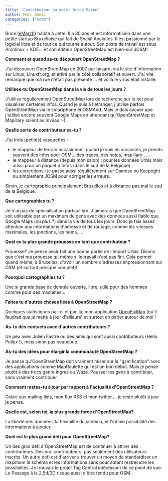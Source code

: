 ```yaml
---
title: 'Contributeur du mois: Brice Maron'
author: Marc Gemis
categories: ["motm"]
---
```


Brice ([eMerzh](http://www.openstreetmap.org/user/eMerzh)) habite à Jette. Il a 30 ans et est informaticien dans une petite startup Bruxelloise qui fait du Social Analytics. Il est passionné par le logiciel libre et de tout ce qui tourne autour. Son poste de travail est sous Archlinux + KDE... et son éditeur OpenStreetMap est bien-sûr JOSM!

**Comment et quand as-tu découvert OpenStreetMap ?**

J'ai découvert OpenStreetMap en 2007 par hasard, via le site d'information sur Linux, Linuxfr.org, et attiré par le côté collaboratif et ouvert. J'ai vite remarqué que ma rue n'était pas présente ... et voilà le virus était installé.

**Utilises-tu OpenStreetMap dans la vie de tous les jours ?**

J'utilise régulièrement OpenStreetMap lors de recherche sur le net pour visualiser certaines infos. Quand je suis à l'étranger, j'utilise parfois OpenStreetMap via le smartphone et OSMAnd. Mais je dois avouer que j'utilise encore souvent  Google Maps en attendant qu'OpenStreetMap et Mapillary soient au niveau :-).

**Quelle sorte de contributeur es-tu ?**

J'ai trois (petites) casquettes :

* le mappeur de terrain occasionnel: quand je suis en vacances, je prends  souvent des infos pour OSM... des traces, des notes,  mapillary , ...
* le mappeur à distance (depuis mon salon) : pour les données Urbis mais aussi pour un paquet d'infos (dans le sud de la Belgique) ;
* les corrections : je passe aussi régulièrement sur [Osmose](http://osmose.openstreetmap.fr/fr/)  ou [Keepright](http://wiki.openstreetmap.org/wiki/FR:Keep_Right) ou simplement JOSM pour corriger les erreurs.

Sinon, je cartographie principalement Bruxelles et à distance pas mal le sud de la Belgique.

**Que cartographies tu ?**

Je  n'ai pas de spécialisation particulière. J'aimerais que OpenStreetMap soit utilisable par un maximum de gens avec des données aussi fiable que  Google Maps  (ou plus ?)  dans la vie de tous les jours. Donc je fais assez attention aux informations d'adresse et de routage, comme les vitesses maximales, les jonctions, les noms, ...

**Quel es ta plus grande prouesse en tant que contributeur ?**

Prouesse? Je pense avoir fait une bonne partie de l'import Urbis. Disons que c'est ma prouesse :p, même si le travail n'est pas fini. Cela permet quand même, à Bruxelles, d'avoir un nombre  d'adresses impressionnant sur OSM (et surtout presque complet)!

**Pourquoi cartographies tu ?**

Une si grande base de donnée ouverte, libre, utile pour des hommes comme pour des machines...

**Faites tu d'autres choses liées à OpenStreetMap ?**

Quelques statistiques par-ci et par-là, mon application [OpenFixMap](http://wiki.openstreetmap.org/wiki/OpenFixMap) (qu'il faudrait que je mette à jour d'ailleurs) et surtout en parler autour de moi !

**As-tu des contacts avec d'autres contributeurs ?**

Un peu avec Julien Fastré ou des amis qui sont aussi contributeurs (Hello Pollux !), mais sinon pas beaucoup.

**As-tu des idées pour élargir la communauté OpenStreetMap ?**

Je pense qu'OpenStreetMap doit vraiment miser sur la "gamification" avec des applications comme MapRoulette qui est un bon début. Mais je pense plutôt à des trucs genre Ingres ou Waze. Pousser les gens à contribuer, sans vraiment contribuer

**Comment restes-tu à jour par rapport à l'actualité d'OpenStreetMap ?**

Grâce aux mailing lists, mon flux RSS et mon twitter.... je reste plutôt à jour je pense.

**Quelle est, selon toi, la plus grande force d'OpenStreetMap?**

La liberté des données, la flexibilité du schéma, et l'infinie possibilité des informations à ajouter.

**Quel est le plus grand défi pour OpenStreetMap?**

Un des gros défi d'OpenStreetMap est de continuer à attirer des contributeurs. Des vrai contributeurs, pas seulement des utilisateurs inscrits. Un autre défi est d'arriver à trouver un moyen de  standardiser un maximum le schéma et les informations sans pour autant  restreindre les possibilités. Je trouvais le projet Tag Central intéressant de ce point de vue. Le Passage à la 2,5d/3D risque aussi d'être tendu pour OSM.
